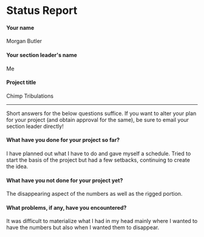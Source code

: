 # Status Report

#### Your name

Morgan Butler

#### Your section leader's name

Me

#### Project title

Chimp Tribulations

***

Short answers for the below questions suffice. If you want to alter your plan for your project (and obtain approval for the same), be sure to email your section leader directly!

#### What have you done for your project so far?

I have planned out what I have to do and gave myself a schedule. Tried to start the basis of the project but had a few setbacks, continuing to create the idea.

#### What have you not done for your project yet?

The disappearing aspect of the numbers as well as the rigged portion.

#### What problems, if any, have you encountered?

It was difficult to materialize what I had in my head mainly where I wanted to have the numbers but also when I wanted them to disappear. 
